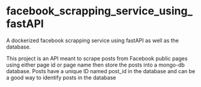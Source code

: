 # facebook_scrapping_service_using_fastAPI
A dockerized facebook scrapping service using fastAPI as well as the database.

This project is an API meant to scrape posts from Facebook public pages using either page id or page name then store the posts into a mongo-db database. Posts have a unique ID named post_id in the database and can be a good way to identify posts in the database
